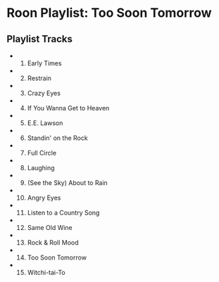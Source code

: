 # Roon Playlist: Too Soon Tomorrow

## Playlist Tracks


- 1. Early Times
- 2. Restrain
- 3. Crazy Eyes
- 4. If You Wanna Get to Heaven
- 5. E.E. Lawson
- 6. Standin' on the Rock
- 7. Full Circle
- 8. Laughing
- 9. (See the Sky) About to Rain
- 10. Angry Eyes
- 11. Listen to a Country Song
- 12. Same Old Wine
- 13. Rock & Roll Mood
- 14. Too Soon Tomorrow
- 15. Witchi-tai-To

